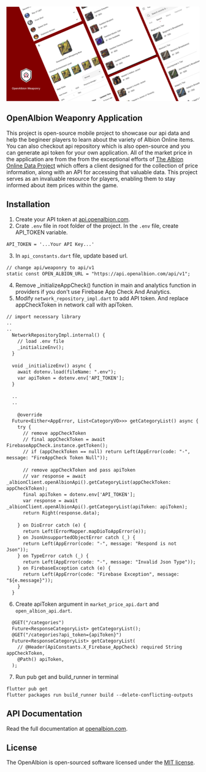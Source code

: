 ![OpenAlbion Weaponry](https://github.com/OpenAlbion/weaponry-android/blob/development/images/app_banner_full_resolution.png)<br>

## OpenAlbion Weaponry Application
This project is open-source mobile project to showcase our api data and help the begineer players to learn about the variety of Albion Online items. You can also checkout api repository which is also open-source and you can generate api token for your own application. All of the market price in the application are from the from the exceptional efforts of [The Albion Online Data Project](https://www.albion-online-data.com/) which offers a client designed for the collection of price information, along with an API for accessing that valuable data. This project serves as an invaluable resource for players, enabling them to stay informed about item prices within the game.

## Installation
1. Create your API token at [api.openalbion.com](https://openalbion.com/).
2. Crate `.env` file in root folder of the project. In the `.env` file, create API_TOKEN variable.
```
API_TOKEN = '...Your API Key...'
```
3. In `api_constants.dart` file, update based url.
```
// change api/weaponry to api/v1
static const OPEN_ALBION_URL = "https://api.openalbion.com/api/v1";
```
4. Remove _initializeAppCheck() function in main and analytics function in providers if you don't use Firebase App Check And Analytics.
5. Modify `network_repository_impl.dart` to add API token. And replace appCheckToken in network call with apiToken.
```
// import necessary library
..
..
  NetworkRepositoryImpl.internal() {
    // load .env file
    _initializeEnv();
  }
  
  void _initializeEnv() async {
    await dotenv.load(fileName: ".env");
    var apiToken = dotenv.env['API_TOKEN'];
  }
  
  ..
  ..
  
    @override
  Future<Either<AppError, List<CategoryVO>>> getCategoryList() async {
    try {
      // remove appCheckToken
      // final appCheckToken = await FirebaseAppCheck.instance.getToken();
      // if (appCheckToken == null) return Left(AppError(code: "-", message: "FireAppCheck Token Null"));
            
      // remove appCheckToken and pass apiToken
      // var response = await _albionClient.openAlbionApi().getCategoryList(appCheckToken: appCheckToken);
      final apiToken = dotenv.env['API_TOKEN'];
      var response = await _albionClient.openAlbionApi().getCategoryList(apiToken: apiToken);
      return Right(response.data);
      
    } on DioError catch (e) {
      return Left(ErrorMapper.mapDioToAppError(e));
    } on JsonUnsupportedObjectError catch (_) {
      return Left(AppError(code: "-", message: "Respond is not Json"));
    } on TypeError catch (_) {
      return Left(AppError(code: "-", message: "Invalid Json Type"));
    } on FirebaseException catch (e) {
      return Left(AppError(code: "Firebase Exception", message: "${e.message}"));
    }
  }

```
6. Create apiToken argument in `market_price_api.dart` and `open_albion_api.dart`.
```
  @GET("/categories")
  Future<ResponseCategoryList> getCategoryList();
  @GET("/categories?api_token={apiToken}")
  Future<ResponseCategoryList> getCategoryList(
    // @Header(ApiConstants.X_Firebase_AppCheck) required String appCheckToken,
    @Path() apiToken,
  );
```
7. Run pub get and build_runner in terminal
```
flutter pub get
flutter packages run build_runner build --delete-conflicting-outputs
```

## API Documentation

Read the full documentation at [openalbion.com](https://openalbion.com).

## License

The OpenAlbion is open-sourced software licensed under the [MIT license](https://opensource.org/license/mit/).

